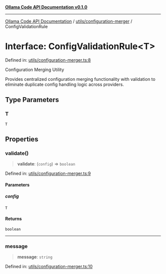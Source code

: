 [**Ollama Code API Documentation v0.1.0**](../../../README.md)

***

[Ollama Code API Documentation](../../../modules.md) / [utils/configuration-merger](../README.md) / ConfigValidationRule

# Interface: ConfigValidationRule\<T\>

Defined in: [utils/configuration-merger.ts:8](https://github.com/erichchampion/ollama-code/blob/a6ec53910f51a174af1f2c4fb981760e5f53805f/ollama-code/src/utils/configuration-merger.ts#L8)

Configuration Merging Utility

Provides centralized configuration merging functionality with validation
to eliminate duplicate config handling logic across providers.

## Type Parameters

### T

`T`

## Properties

### validate()

> **validate**: (`config`) => `boolean`

Defined in: [utils/configuration-merger.ts:9](https://github.com/erichchampion/ollama-code/blob/a6ec53910f51a174af1f2c4fb981760e5f53805f/ollama-code/src/utils/configuration-merger.ts#L9)

#### Parameters

##### config

`T`

#### Returns

`boolean`

***

### message

> **message**: `string`

Defined in: [utils/configuration-merger.ts:10](https://github.com/erichchampion/ollama-code/blob/a6ec53910f51a174af1f2c4fb981760e5f53805f/ollama-code/src/utils/configuration-merger.ts#L10)
